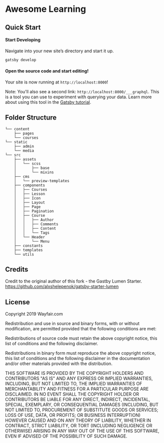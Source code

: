 # Awesome Learning

## Quick Start

#### Start Developing

Navigate into your new site’s directory and start it up.
```sh
gatsby develop
```

#### Open the source code and start editing!

Your site is now running at `http://localhost:8000`!

Note: You'll also see a second link: `http://localhost:8000/___graphql`. This is a tool you can use to experiment with querying your data. Learn more about using this tool in the [Gatsby tutorial](https://www.gatsbyjs.org/tutorial/part-five/#introducing-graphiql).



## Folder Structure

```
└── content
    ├── pages
    └── courses
└── static
    ├── admin
    └── media
└── src
    ├── assets
    │   └── scss
    │       ├── base
    │       └── mixins
    ├── cms
    │   └── preview-templates
    ├── components
    │   ├── Courses
    │   ├── Lesson
    │   ├── Icon
    │   ├── Layout
    │   ├── Page
    │   ├── Pagination
    │   ├── Course
    │   │   ├── Author
    │   │   ├── Comments
    │   │   ├── Content
    │   │   └── Tags
    │   └── Header
    │       └── Menu
    ├── constants
    ├── templates
    └── utils

```

## Credits
Credit to the original author of this fork - the Gastby Lumen Starter.
https://github.com/alxshelepenok/gatsby-starter-lumen

## License
Copyright 2019 Wayfair.com

Redistribution and use in source and binary forms, with or without modification, are permitted provided that the following conditions are met:

Redistributions of source code must retain the above copyright notice, this list of conditions and the following disclaimer.

Redistributions in binary form must reproduce the above copyright notice, this list of conditions and the following disclaimer in the documentation and/or other materials provided with the distribution.

THIS SOFTWARE IS PROVIDED BY THE COPYRIGHT HOLDERS AND CONTRIBUTORS "AS IS" AND ANY EXPRESS OR IMPLIED WARRANTIES, INCLUDING, BUT NOT LIMITED TO, THE IMPLIED WARRANTIES OF MERCHANTABILITY AND FITNESS FOR A PARTICULAR PURPOSE ARE DISCLAIMED. IN NO EVENT SHALL THE COPYRIGHT HOLDER OR CONTRIBUTORS BE LIABLE FOR ANY DIRECT, INDIRECT, INCIDENTAL, SPECIAL, EXEMPLARY, OR CONSEQUENTIAL DAMAGES (INCLUDING, BUT NOT LIMITED TO, PROCUREMENT OF SUBSTITUTE GOODS OR SERVICES; LOSS OF USE, DATA, OR PROFITS; OR BUSINESS INTERRUPTION) HOWEVER CAUSED AND ON ANY THEORY OF LIABILITY, WHETHER IN CONTRACT, STRICT LIABILITY, OR TORT (INCLUDING NEGLIGENCE OR OTHERWISE) ARISING IN ANY WAY OUT OF THE USE OF THIS SOFTWARE, EVEN IF ADVISED OF THE POSSIBILITY OF SUCH DAMAGE.
